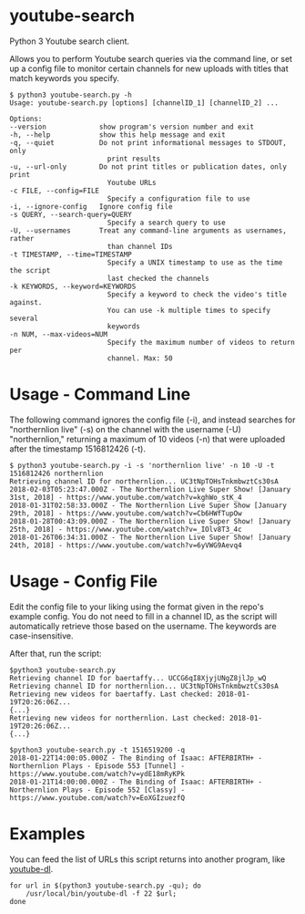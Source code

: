 # youtube-search
Python 3 Youtube search client.

Allows you to perform Youtube search queries via the command line, or set up a config file to monitor certain channels for new uploads with titles that match keywords you specify.

    $ python3 youtube-search.py -h
    Usage: youtube-search.py [options] [channelID_1] [channelID_2] ...
    
    Options:
    --version             show program's version number and exit
    -h, --help            show this help message and exit
    -q, --quiet           Do not print informational messages to STDOUT, only
                            print results
    -u, --url-only        Do not print titles or publication dates, only print
                            Youtube URLs
    -c FILE, --config=FILE
                            Specify a configuration file to use
    -i, --ignore-config   Ignore config file
    -s QUERY, --search-query=QUERY
                            Specify a search query to use
    -U, --usernames       Treat any command-line arguments as usernames, rather
                            than channel IDs
    -t TIMESTAMP, --time=TIMESTAMP
                            Specify a UNIX timestamp to use as the time the script
                            last checked the channels
    -k KEYWORDS, --keyword=KEYWORDS
                            Specify a keyword to check the video's title against.
                            You can use -k multiple times to specify several
                            keywords
    -n NUM, --max-videos=NUM
                            Specify the maximum number of videos to return per
                            channel. Max: 50

# Usage - Command Line
The following command ignores the config file (-i), and instead searches for "northernlion live" (-s) on the channel with the username (-U) "northernlion," returning a maximum of 10 videos (-n) that were uploaded after the timestamp 1516812426 (-t).

    $ python3 youtube-search.py -i -s 'northernlion live' -n 10 -U -t 1516812426 northernlion
    Retrieving channel ID for northernlion... UC3tNpTOHsTnkmbwztCs30sA
    2018-02-03T05:23:47.000Z - The Northernlion Live Super Show! [January 31st, 2018] - https://www.youtube.com/watch?v=kghWo_stK_4
    2018-01-31T02:58:33.000Z - The Northernlion Live Super Show [January 29th, 2018] - https://www.youtube.com/watch?v=Cb6HWfTupOw
    2018-01-28T00:43:09.000Z - The Northernlion Live Super Show! [January 25th, 2018] - https://www.youtube.com/watch?v=_IOlv8T3_4c
    2018-01-26T06:34:31.000Z - The Northernlion Live Super Show! [January 24th, 2018] - https://www.youtube.com/watch?v=6yVWG9Aevq4

# Usage - Config File
Edit the config file to your liking using the format given in the repo's example config. You do not need to fill in a channel ID, as the script will automatically retrieve those based on the username. The keywords are case-insensitive. 

After that, run the script:

    $python3 youtube-search.py
    Retrieving channel ID for baertaffy... UCCG6qI8XjyjUNgZ8jlJp_wQ
    Retrieving channel ID for northernlion... UC3tNpTOHsTnkmbwztCs30sA
    Retrieving new videos for baertaffy. Last checked: 2018-01-19T20:26:06Z...
    {...}
    Retrieving new videos for northernlion. Last checked: 2018-01-19T20:26:06Z...
    {...}
    
    $python3 youtube-search.py -t 1516519200 -q
    2018-01-22T14:00:05.000Z - The Binding of Isaac: AFTERBIRTH+ - Northernlion Plays - Episode 553 [Tunnel] - https://www.youtube.com/watch?v=ydE18mRyKPk
    2018-01-21T14:00:00.000Z - The Binding of Isaac: AFTERBIRTH+ - Northernlion Plays - Episode 552 [Classy] - https://www.youtube.com/watch?v=EoXGIzuezfQ
    
# Examples
You can feed the list of URLs this script returns into another program, like [youtube-dl](https://github.com/rg3/youtube-dl/).

    for url in $(python3 youtube-search.py -qu); do 
        /usr/local/bin/youtube-dl -f 22 $url;
    done

